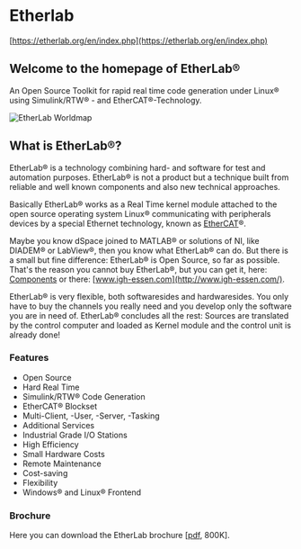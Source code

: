 # Etherlab

[https://etherlab.org/en/index.php](https://etherlab.org/en/index.php)
## Welcome to the homepage of EtherLab®

An Open Source Toolkit for rapid real time code generation under Linux® using Simulink/RTW® - and EtherCAT®-Technology.

![EtherLab Worldmap](https://etherlab.org/images/world.png)

## What is EtherLab®?

EtherLab® is a technology combining hard- and software for test and automation purposes. EtherLab® is not a product but a technique built from reliable and well known components and also new technical approaches.



Basically EtherLab® works as a Real Time kernel module attached to the open source operating system Linux® communicating with peripherals devices by a special Ethernet technology, known as [EtherCAT](http://www.ethercat.org/)®.

Maybe you know dSpace joined to MATLAB® or solutions of NI, like DIADEM® or LabView®, then you know what EtherLab® can do. But there is a small but fine difference: EtherLab® is Open Source, so far as possible. That's the reason you cannot buy EtherLab®, but you can get it, here: [Components](https://etherlab.org/en/components.php) or there: [www.igh-essen.com](http://www.igh-essen.com/).

EtherLab® is very flexible, both softwaresides and hardwaresides. You only have to buy the channels you really need and you develop only the software you are in need of. EtherLab® concludes all the rest: Sources are translated by the control computer and loaded as Kernel module and the control unit is already done!

### Features

- Open Source
- Hard Real Time
- Simulink/RTW® Code Generation
- EtherCAT® Blockset
- Multi-Client, -User, -Server, -Tasking
- Additional Services
- Industrial Grade I/O Stations
- High Efficiency
- Small Hardware Costs
- Remote Maintenance
- Cost-saving
- Flexibility
- Windows® and Linux® Frontend

### Brochure

Here you can download the EtherLab brochure [[pdf](https://etherlab.org/download/flyer.pdf), 800K].